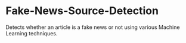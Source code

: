 # Fake-News-Source-Detection
Detects whether an article is a fake news or not using various Machine Learning techniques.
